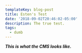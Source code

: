 ```yaml
---
templateKey: blog-post
title: Esten's Test
date: '2018-09-02T20:46:02-05:00'
description: The true test.
tags:
  - dumb
---
```

_**This is what the CMS looks like.**_

